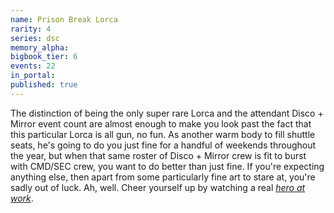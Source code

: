 ```yaml
---
name: Prison Break Lorca
rarity: 4
series: dsc
memory_alpha:
bigbook_tier: 6
events: 22
in_portal:
published: true
---
```


The distinction of being the only super rare Lorca and the attendant Disco + Mirror event count are almost enough to make you look past the fact that this particular Lorca is all gun, no fun. As another warm body to fill shuttle seats, he's going to do you just fine for a handful of weekends throughout the year, but when that same roster of Disco + Mirror crew is fit to burst with CMD/SEC crew, you want to do better than just fine. If you're expecting anything else, then apart from some particularly fine art to stare at, you're sadly out of luck. Ah, well. Cheer yourself up by watching a real [_hero at work_](https://www.youtube.com/watch?v=AlEFJlkLeWA).
